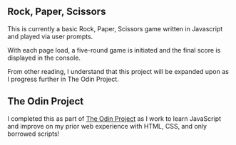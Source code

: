 ## Rock, Paper, Scissors
This is currently a basic Rock, Paper, Scissors game written in Javascript and played via user prompts.

With each page load, a five-round game is initiated and the final score is displayed in the console.

From other reading, I understand that this project will be expanded upon as I progress further in The Odin Project.

## The Odin Project
I completed this as part of [The Odin Project](https://www.theodinproject.com/lessons/foundations-rock-paper-scissors) as I work to learn JavaScript and improve on my prior web experience with HTML, CSS, and only borrowed scripts!